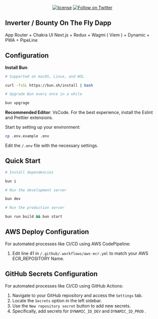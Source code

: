 <div align="center">

[![license](https://img.shields.io/badge/license-Apache%202-blue)](/LICENSE.md)
[![Follow on Twitter](https://img.shields.io/twitter/follow/inverternetwork.svg?label=follow+INVERTER)](https://twitter.com/inverternetwork)

</div>

## Inverter / Bounty On The Fly Dapp

App Router + Chakra UI Next.js + Redux + Wagmi ( Viem ) + Dynamic + PWA + PipeLine

## Configuration

**Install Bun**:

```bash
# Supported on macOS, Linux, and WSL

curl -fsSL https://bun.sh/install | bash

# Upgrade Bun every once in a while

bun upgrage

```

**Recommended Editor**: VsCode. For the best experience, install the Eslint and Prettier extensions.

Start by setting up your environment:

```bash
cp .env.example .env
```

Edit the `/.env` file with the necessary settings.

## Quick Start

```bash
# Install dependencies

bun i

# Run the development server

bun dev

# Run the production server

bun run build && bun start
```

## AWS Deploy Configuration

For automated processes like CI/CD using AWS CodePipeline:

1. Edit line 41 in `/.github/.workflows/aws-ecr.yml` to match your AWS ECR_REPOSITORY Name.

## GitHub Secrets Configuration

For automated processes like CI/CD using GitHub Actions:

1. Navigate to your GitHub repository and access the `Settings` tab.
2. Locate the `Secrets` option in the left sidebar.
3. Use the `New repository secret` button to add new secrets.
4. Specifically, add secrets for `DYNAMIC_ID_DEV` and `DYNAMIC_ID_PROD` .
